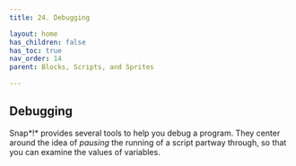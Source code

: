 ```yaml
---
title: 24. Debugging

layout: home
has_children: false
has_toc: true
nav_order: 14
parent: Blocks, Scripts, and Sprites

---
```


Debugging
---------

Snap*!* provides several tools to help you debug a program. They center
around the idea of *pausing* the running of a script partway through, so
that you can examine the values of variables.

